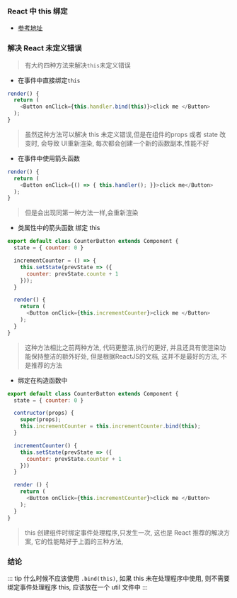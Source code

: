 ### React 中 this 绑定

- [参考地址](https://www.barrymichaeldoyle.com/bind-this/)

### 解决 React 未定义错误

> 有大约四种方法来解决`this`未定义错误

- 在事件中直接绑定`this`

```js
render() {
  return (
    <Button onClick={this.handler.bind(this)}>click me </Button>
  );
}

```

> 虽然这种方法可以解决 this 未定义错误,但是在组件的props 或者 state 改变时, 会导致 UI重新渲染, 每次都会创建一个新的函数副本,性能不好

- 在事件中使用箭头函数


```js
render() {
  return (
    <Button onClick={() => { this.handler(); }}>click me</Button>
  );
}
```

> 但是会出现同第一种方法一样,会重新渲染


- 类属性中的箭头函数 绑定 this

```js
export default class CounterButton extends Component {
  state = { counter: 0 }

  incrementCounter = () => {
    this.setState(prevState => ({
      counter: prevState.counte + 1
    }));
  }

  render() {
    return (
      <Button onClick={this.incrementCounter}>click me </Button>
    );
  }
}

```

> 这种方法相比之前两种方法, 代码更整洁,执行的更好, 并且还具有使渲染功能保持整洁的额外好处, 但是根据ReactJS的文档, 这并不是最好的方法, 不是推荐的方法

- 绑定在构造函数中

```js
export default class CounterButton extends Component {
  state = { counter: 0 }

  contructor(props) {
    super(props);
    this.incrementCounter = this.incrementCounter.bind(this);
  }

  incrementCounter() {
    this.setState(prevState => ({
      counter: prevState.counter + 1
    }))
  }

  render () {
    return (
      <Button onClick={this.incrementCounter}>click me </Button>
    );
  }
}

```

> this 创建组件时绑定事件处理程序,只发生一次, 这也是 React 推荐的解决方案, 它的性能略好于上面的三种方法,


### 结论

::: tip
 什么时候不应该使用 `.bind(this)`, 如果 this 未在处理程序中使用, 则不需要绑定事件处理程序 this, 应该放在一个 util 文件中
:::

<i-back-top></i-back-top>
